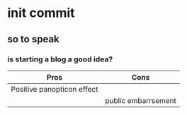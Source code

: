 # init commit
## so to speak

### is starting a blog a good idea?

|Pros        |Cons        |
|------------|------------|
| Positive panopticon effect ||
||public embarrsement |



